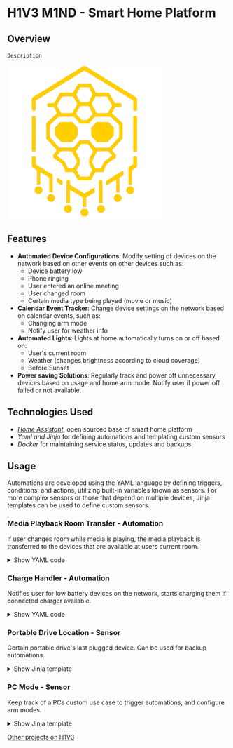 # H1V3 M1ND - Smart Home Platform

## Overview

	Description

![icon](../img/icons/h1v3-m1nd.png)

## Features


- **Automated Device Configurations**: Modify setting of devices on the network based on other events on other devices such as:
	- Device battery low
  - Phone ringing
  - User entered an online meeting
  - User changed room
  - Certain media type being played (movie or music)
- **Calendar Event Tracker**: Change device settings on the network based on calendar events, such as:
	- Changing arm mode
	- Notify user for weather info
- **Automated Lights**: Lights at home automatically turns on or off based on:
	- User's current room
	- Weather (changes brightness according to cloud coverage)
	- Before Sunset
- **Power saving Solutions**: Regularly track and power off unnecessary devices  based on usage and home arm mode. Notify user if power off failed or not available.
  
## Technologies Used

- *[Home Assistant](https://www.home-assistant.io/)*, open sourced base of smart home platform 
- *Yaml and Jinja* for defining automations and templating custom sensors
- *Docker* for maintaining service status, updates and backups

## Usage

Automations are developed using the YAML language by defining triggers, conditions, and actions, utilizing built-in variables known as sensors. For more complex sensors or those that depend on multiple devices, Jinja templates can be used to define custom sensors.


### Media Playback Room Transfer - Automation
If user changes room while media is playing, the media playback is transferred to the devices that are available at users current room.

<details>
	<summary>Show YAML code</summary>

```yaml
trigger:
	- platform: state
		entity_id:
			- {{ROOM_LOCATION_SENSOR}}
condition:
	- condition: and
		conditions:
			- condition: state
				entity_id: {{MEDIA_PLAYER_SENSOR}}
				state: playing
action:
  - choose:
	- conditions:
          - condition: state
            entity_id: {{ROOM_LOCATION_SENSOR}}
            state: {{DESIRED ROOM}}
        sequence:
          - wait_for_trigger:
              {{DEVICE AVAILABILITY}}
            data:
              source: {{DEVICE NAME AT NEW ROOM}}
            target:
              entity_id: {{SPOTIFY_MEDIA_PLAYER_SENSOR}}
            action: media_player.select_source
	# REPEAT FOR DESIRED ROOMS/DEVICES
```
</details>


### Charge Handler - Automation
Notifies user for low battery devices on the network, starts charging them if connected charger available.

<details>
	<summary>Show YAML code</summary>

```yaml
trigger:
  - platform: numeric_state
    entity_id:
      - {{BATTERY_LEVEL_SENSOR}}
    above: {{UPPER % LIMIT}}
  - platform: numeric_state
    entity_id:
      - {{BATTERY_LEVEL_SENSOR}}
    below: {{LOWER % LIMIT}}
action:
	- choose:
    - conditions:

      - condition: numeric_state
        entity_id: {{BATTERY_LEVEL_SENSOR}}
        below: {{LOWER % LIMIT}}
      sequence:
        - metadata: {}
          data: {}
          action: switch.turn_on
          target:
            entity_id: {{CHARGER_DEVICE}}
        action: {{NOTIFICATION_SENSOR}}
        - data: { {{NOTIFICATION DETAILS}} }

      - conditions:
        - condition: numeric_state
              entity_id: {{BATTERY_LEVEL_SENSOR}}
              above: {{UPPER % LIMIT}}
        sequence:
          - metadata: {}
            data: {}
            action: switch.turn_off
            target:
              entity_id: {{CHARGER_DEVICE}}

```
</details>

### Portable Drive Location - Sensor

Certain portable drive's last plugged device. Can be used for backup automations.

<details>
	<summary>Show Jinja template</summary>

```python
{% set Device1_Drives = states('{{PLUGGED DRIVE LIST AT DEVICE 1}}') %}
{% set Device2_Drives = states('{{PLUGGED DRIVE LIST AT DEVICE 2}}') %}
# REPEAT FOR POSSIBLE DEVICES

{% if '{{DRIVE NAME}}' in Device1_Drives %}
  Device1
{% elif '{{DRIVE NAME}}' in Device2_Drives %}
  Device2
# REPEAT FOR POSSIBLE DEVICES
{% else %}
  {{ this.state }}
{% endif %}
```
</details>

### PC Mode - Sensor

Keep track of a PCs custom use case to trigger automations, and configure arm modes.

<details>
	<summary>Show Jinja template</summary>

```python
{% set user = states('{{PC_USER_SENSOR}}') %}
{% set window = states('{{PC_ACTIVE_WINDOW_SENSOR}}')%}

{% if user == '{{GAMING USERNAME}}' %}
  gaming
  # ADD ELIF FOR POSSIBLE WINDOWS
{% elif user == '{{GUEST USERNAME}}' %}
  guest
  # ADD ELIF FOR POSSIBLE WINDOWS
{% elif user == '{{MAIN USERNAME}}' %}
  {% if 'Visual Studio Code' in window %}
    development
  {% elif 'Studio One' in window %}
    recording
  {% elif 'DaVinci Resolve' in window %}
    video_edit
  {% elif 'company name' in window %}
    working
  # REPEAT FOR POSSIBLE WINDOWS
  {% else %}
    {{ this.state }}
  {% endif %}
{% else %}
    {{ this.state }}
{% endif %}
```
</details>

[Other projects on H1V3](../README.md)
